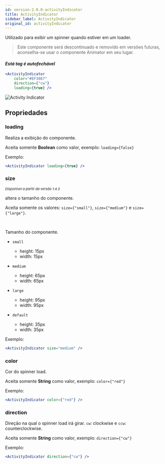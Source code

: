 ```yaml
---
id: version-2.0.0-activityIndicator
title: ActivityIndicator
sidebar_label: ActivityIndicator
original_id: activityIndicator
---
```


Utilizado para exibir um spinner quando estiver em um loader.

>  Este componente será descontinuado e removido em versões futuras, aconselha-se usar o componente Animator em seu lugar.



#### *Está tag é autofechável*

```jsx
<ActivityIndicator 
    color="#EF3867"
    direction={"cw"} 
    loading={true} />
```
![Activity Indicator](assets/old_versions/activityIndicator.png)


## Propriedades

### loading 

Realiza a exibição do componente. 

Aceita somente **Boolean** como valor, exemplo: ```loading={false}``` 

Exemplo: 

```jsx
<ActivityIndicator loading={true} />
```

### size 

<p style="font-size: 11px; font-style: italic;">Disponível a partir da versão 1.4.3</p>

altera o tamanho do componente. 

Aceita somente os valores: ```size={"small"}```, ```size={"medium"}``` e ```size={"large"}```.

<br>

Tamanho do componente.
-   ```small```   
    -   height: 15px
    -   width: 15px
       
        
-   ```medium```
   
    -   height: 65px
    -   width: 65px
       
        
-   ```large```
   
    -   height: 95px
    -   width: 95px
       
       
-   ```default```
   
    -   height: 35px
    -   width: 35px
     
 

Exemplo: 

```jsx
<ActivityIndicator size="medium" />
```

### color

Cor do spinner load.


Aceita somente **String** como valor, exemplo: ```color={"red"}``` 

Exemplo: 

```jsx
<ActivityIndicator color={"red"} />
```

### direction

Direção na qual o spinner load irá girar. ```cw```: clockwise e ```ccw```: counterclockwise.


Aceita somente **String**  como valor, exemplo: ```direction={"cw"}``` 

Exemplo: 

```jsx
<ActivityIndicator direction={"cw"} />
```
